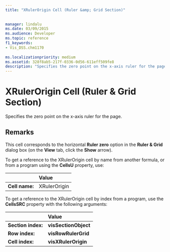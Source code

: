 ```yaml
---
title: "XRulerOrigin Cell (Ruler &amp; Grid Section)"
 
 
manager: lindalu
ms.date: 03/09/2015
ms.audience: Developer
ms.topic: reference
f1_keywords:
- Vis_DSS.chm1170
 
ms.localizationpriority: medium
ms.assetid: 328f8ab5-217f-0336-0d56-611eff509fe8
description: "Specifies the zero point on the x-axis ruler for the page."
---
```


# XRulerOrigin Cell (Ruler &amp; Grid Section)

Specifies the zero point on the x-axis ruler for the page.
  
## Remarks

This cell corresponds to the horizontal **Ruler zero** option in the **Ruler &amp; Grid** dialog box (on the **View** tab, click the **Show** arrow). 
  
To get a reference to the XRulerOrigin cell by name from another formula, or from a program using the **CellsU** property, use: 
  
||Value |
|:-----|:-----|
|**Cell name:**  <br/> |XRulerOrigin  <br/> |
   
To get a reference to the XRulerOrigin cell by index from a program, use the **CellsSRC** property with the following arguments: 
  
||Value |
|:-----|:-----|
|**Section index:**  <br/> |**visSectionObject** <br/> |
|**Row index:**  <br/> |**visRowRulerGrid** <br/> |
|**Cell index:**  <br/> |**visXRulerOrigin** <br/> |
   

